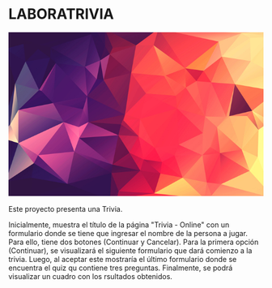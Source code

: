 # LABORATRIVIA


![Trivia](img/trivia.jpg)

Este proyecto presenta una Trivia.

Inicialmente, muestra el título de la página "Trivia - Online" con un formulario donde se tiene que ingresar el nombre de la persona a jugar. Para ello, tiene dos botones (Continuar y Cancelar). Para la primera opción (Continuar), se visualizará el siguiente formulario que dará comienzo a la trivia.
Luego, al aceptar este mostraría el último formulario donde se encuentra el quiz qu contiene tres preguntas.
Finalmente, se podrá visualizar un cuadro con los rsultados obtenidos.
